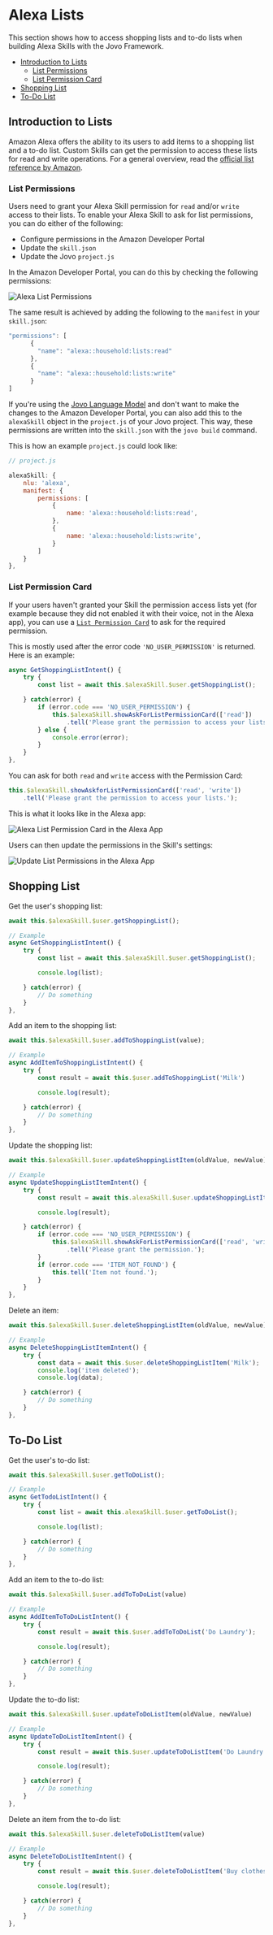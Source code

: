 # Alexa Lists
This section shows how to access shopping lists and to-do lists when building Alexa Skills with the Jovo Framework.

* [Introduction to Lists](#introduction-to-lists)
   * [List Permissions](#list-permissions)
   * [List Permission Card](#list-permission-card)
* [Shopping List](#shopping-list)
* [To-Do List](#to---do-list)

## Introduction to Lists

Amazon Alexa offers the ability to its users to add items to a shopping list and a to-do list. Custom Skills can get the permission to access these lists for read and write operations. For a general overview, read the [official list reference by Amazon](https://developer.amazon.com/docs/custom-skills/access-the-alexa-shopping-and-to-do-lists.html).


### List Permissions

Users need to grant your Alexa Skill permission for `read` and/or `write` access to their lists. To enable your Alexa Skill to ask for list permissions, you can do either of the following:
* Configure permissions in the Amazon Developer Portal
* Update the `skill.json`
* Update the Jovo `project.js`

In the Amazon Developer Portal, you can do this by checking the following permissions:

![Alexa List Permissions](../../img/alexa-list-permissions.jpg)

The same result is achieved by adding the following to the `manifest` in your `skill.json`:

```javascript
"permissions": [
      {
        "name": "alexa::household:lists:read"
      },
      {
        "name": "alexa::household:lists:write"
      }
]
```

If you're using the [Jovo Language Model](../../basic-concepts/model '../model') and don't want to make the changes to the Amazon Developer Portal, you can also add this to the `alexaSkill` object in the `project.js` of your Jovo project. This way, these permissions are written into the `skill.json` with the `jovo build` command.

This is how an example `project.js` could look like:

```javascript
// project.js

alexaSkill: {
    nlu: 'alexa',
    manifest: {
        permissions: [
            {
                name: 'alexa::household:lists:read',
            },
            {
                name: 'alexa::household:lists:write',
            }
        ]
    }
},
```



### List Permission Card

If your users haven't granted your Skill the permission access lists yet (for example because they did not enabled it with their voice, not in the Alexa app), you can use a [`List Permission Card`](./visual.md#permission-card './visual-output#permission-card') to ask for the required permission.

This is mostly used after the error code `'NO_USER_PERMISSION'` is returned. Here is an example:

```javascript
async GetShoppingListIntent() {
    try {
        const list = await this.$alexaSkill.$user.getShoppingList();

    } catch(error) {
        if (error.code === 'NO_USER_PERMISSION') {
            this.$alexaSkill.showAskForListPermissionCard(['read'])
                .tell('Please grant the permission to access your lists.');
        } else {
            console.error(error);
        }
    }
},
```

You can ask for both `read` and `write` access with the Permission Card:

```javascript
this.$alexaSkill.showAskforListPermissionCard(['read', 'write'])
    .tell('Please grant the permission to access your lists.');
```

This is what it looks like in the Alexa app:

![Alexa List Permission Card in the Alexa App](../../img/alexa-list-permission-card.jpg)

Users can then update the permissions in the Skill's settings:

![Update List Permissions in the Alexa App](../../img/alexa-list-permissions-app.jpg)


## Shopping List

Get the user's shopping list:

```javascript
await this.$alexaSkill.$user.getShoppingList();

// Example
async GetShoppingListIntent() {
    try {
        const list = await this.$alexaSkill.$user.getShoppingList();

        console.log(list);

    } catch(error) {
        // Do something
    }
},
```

Add an item to the shopping list:

```javascript
await this.$alexaSkill.$user.addToShoppingList(value);

// Example
async AddItemToShoppingListIntent() {
    try {
        const result = await this.$user.addToShoppingList('Milk')

        console.log(result);

    } catch(error) {
        // Do something
    }
},
```

Update the shopping list:

```javascript
await this.$alexaSkill.$user.updateShoppingListItem(oldValue, newValue);

// Example
async UpdateShoppingListItemIntent() {
    try {
        const result = await this.alexaSkill.$user.updateShoppingListItem('Milk', 'Almond Milk');

        console.log(result);

    } catch(error) {
        if (error.code === 'NO_USER_PERMISSION') {
            this.$alexaSkill.showAskForListPermissionCard(['read', 'write'])
                .tell('Please grant the permission.');
        }
        if (error.code === 'ITEM_NOT_FOUND') {
            this.tell('Item not found.');
        }
    }
},
```

Delete an item:

```javascript
await this.$alexaSkill.$user.deleteShoppingListItem(oldValue, newValue);

// Example
async DeleteShoppingListItemIntent() {
    try {
        const data = await this.$user.deleteShoppingListItem('Milk');
        console.log('item deleted');
        console.log(data);

    } catch(error) {
        // Do something
    }
},
```

## To-Do List

Get the user's to-do list:

```javascript
await this.$alexaSkill.$user.getToDoList();

// Example
async GetTodoListIntent() {
    try {
        const list = await this.alexaSkill.$user.getToDoList();

        console.log(list);

    } catch(error) {
        // Do something
    }
},
```

Add an item to the to-do list:

```javascript
await this.$alexaSkill.$user.addToToDoList(value)

// Example
async AddItemToToDoListIntent() {
    try {
        const result = await this.$user.addToToDoList('Do Laundry');

        console.log(result);

    } catch(error) {
        // Do something
    }
},
```

Update the to-do list:

```javascript
await this.$alexaSkill.$user.updateToDoListItem(oldValue, newValue)

// Example
async UpdateToDoListItemIntent() {
    try {
        const result = await this.$user.updateToDoListItem('Do Laundry', 'Buy Clothes');

        console.log(result);

    } catch(error) {
        // Do something
    }
},
```

Delete an item from the to-do list:

```javascript
await this.$alexaSkill.$user.deleteToDoListItem(value)

// Example
async DeleteToDoListItemIntent() {
    try {
        const result = await this.$user.deleteToDoListItem('Buy clothes');

        console.log(result);

    } catch(error) {
        // Do something
    }
},
```



<!--[metadata]: {"description": "Learn how to build Amazon Alexa Skills that use Lists with the Jovo Framework",
"route": "amazon-alexa/lists" }-->
